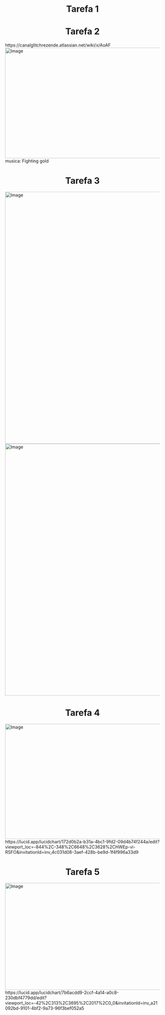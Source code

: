 <h1 align="center"> Tarefa 1 </h1>

<h1 align="center"> Tarefa 2 </h1>
https://canalglitchrezende.atlassian.net/wiki/x/AoAF
<img width="1558" height="360" alt="Image" src="https://github.com/user-attachments/assets/80bfd126-a131-454a-be7d-ae97265e8856" />
musica: Fighting gold

<h1 align="center"> Tarefa 3 </h1>
<img width="820" height="820" alt="Image" src="https://github.com/GlitchRez1/Adriana/issues/2#issue-3390593282" />
<img width="820" height="820" alt="Image" src="https://github.com/GlitchRez1/Adriana/issues/5#issue-3391026496" />
<h1 align="center"> Tarefa 4 </h1>
<img width="1324" height="375" alt="Image" src="https://github.com/user-attachments/assets/23afbf87-d6b8-4117-8dd2-00dd10bfbcbf" />
https://lucid.app/lucidchart/172d0b2a-b31a-4bc1-9fd2-09d4b74f244a/edit?viewport_loc=-844%2C-348%2C6648%2C3628%2CHWEp-vi-RSFO&invitationId=inv_4c031d08-3aef-428b-be9d-1f4f996a33d9
<h1 align="center"> Tarefa 5 </h1>
<img width="1477" height="348" alt="Image" src="https://github.com/user-attachments/assets/7e5748e5-3052-4849-957d-8e504667da10" />
https://lucid.app/lucidchart/7b6acdd9-2ccf-4a14-a0c8-230dbf4779dd/edit?viewport_loc=-42%2C313%2C3695%2C2017%2C0_0&invitationId=inv_a21092bd-9101-4bf2-9a73-96f3bef052a5
